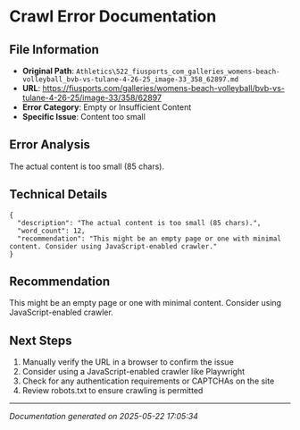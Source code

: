 # Crawl Error Documentation

## File Information
- **Original Path**: `Athletics\522_fiusports_com_galleries_womens-beach-volleyball_bvb-vs-tulane-4-26-25_image-33_358_62897.md`
- **URL**: https://fiusports.com/galleries/womens-beach-volleyball/bvb-vs-tulane-4-26-25/image-33/358/62897
- **Error Category**: Empty or Insufficient Content
- **Specific Issue**: Content too small

## Error Analysis
The actual content is too small (85 chars).

## Technical Details
```
{
  "description": "The actual content is too small (85 chars).",
  "word_count": 12,
  "recommendation": "This might be an empty page or one with minimal content. Consider using JavaScript-enabled crawler."
}
```

## Recommendation
This might be an empty page or one with minimal content. Consider using JavaScript-enabled crawler.

## Next Steps
1. Manually verify the URL in a browser to confirm the issue
2. Consider using a JavaScript-enabled crawler like Playwright
3. Check for any authentication requirements or CAPTCHAs on the site
4. Review robots.txt to ensure crawling is permitted

---
*Documentation generated on 2025-05-22 17:05:34*
